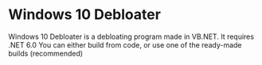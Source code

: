 # Windows 10 Debloater
Windows 10 Debloater is a debloating program made in VB.NET.
It requires .NET 6.0
You can either build from code, or use one of the ready-made builds (recommended)
